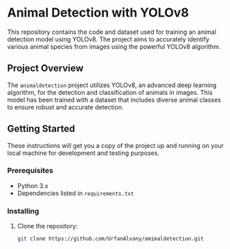 # Animal Detection with YOLOv8

This repository contains the code and dataset used for training an animal detection model using YOLOv8. The project aims to accurately identify various animal species from images using the powerful YOLOv8 algorithm.

## Project Overview

The `animaldetection` project utilizes YOLOv8, an advanced deep learning algorithm, for the detection and classification of animals in images. This model has been trained with a dataset that includes diverse animal classes to ensure robust and accurate detection.

## Getting Started

These instructions will get you a copy of the project up and running on your local machine for development and testing purposes.

### Prerequisites

- Python 3.x
- Dependencies listed in `requirements.txt`

### Installing

1. Clone the repository:
   ```bash
   git clone https://github.com/UrfanAlvany/amimaldetection.git
